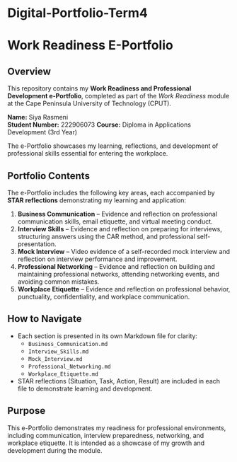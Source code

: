 # Digital-Portfolio-Term4

# Work Readiness E-Portfolio

## Overview
This repository contains my **Work Readiness and Professional Development e-Portfolio**, completed as part of the *Work Readiness* module at the Cape Peninsula University of Technology (CPUT).  

**Name:** Siya Rasmeni  
**Student Number:** 222906073 
**Course:** Diploma in Applications Development (3rd Year)  

The e-Portfolio showcases my learning, reflections, and development of professional skills essential for entering the workplace.

## Portfolio Contents
The e-Portfolio includes the following key areas, each accompanied by **STAR reflections** demonstrating my learning and application:

1. **Business Communication** – Evidence and reflection on professional communication skills, email etiquette, and virtual meeting conduct.
2. **Interview Skills** – Evidence and reflection on preparing for interviews, structuring answers using the CAR method, and professional self-presentation.
3. **Mock Interview** – Video evidence of a self-recorded mock interview and reflection on interview performance and improvement.
4. **Professional Networking** – Evidence and reflection on building and maintaining professional networks, attending networking events, and avoiding common mistakes.
5. **Workplace Etiquette** – Evidence and reflection on professional behavior, punctuality, confidentiality, and workplace communication.

## How to Navigate
- Each section is presented in its own Markdown file for clarity:
  - `Business_Communication.md`
  - `Interview_Skills.md`
  - `Mock_Interview.md`
  - `Professional_Networking.md`
  - `Workplace_Etiquette.md`
- STAR reflections (Situation, Task, Action, Result) are included in each file to demonstrate learning and development.

## Purpose
This e-Portfolio demonstrates my readiness for professional environments, including communication, interview preparedness, networking, and workplace etiquette. It is intended as a showcase of my growth and development during the module.

